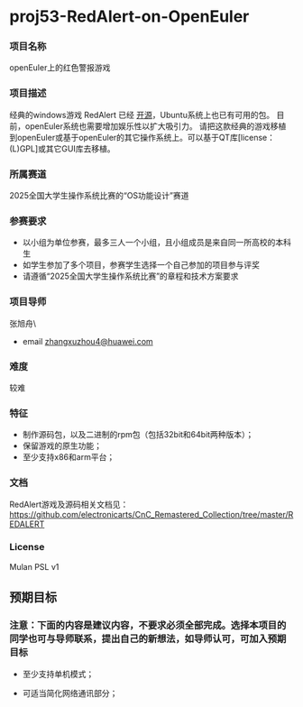 # proj53-RedAlert-on-OpenEuler
### 项目名称
openEuler上的红色警报游戏

### 项目描述
经典的windows游戏 RedAlert 已经 [开源](https://github.com/electronicarts/CnC_Remastered_Collection/tree/master/REDALERT)，Ubuntu系统上也已有可用的包。
目前，openEuler系统也需要增加娱乐性以扩大吸引力。
请把这款经典的游戏移植到openEuler或基于openEuler的其它操作系统上。可以基于QT库[license：(L)GPL]或其它GUI库去移植。

### 所属赛道

2025全国大学生操作系统比赛的“OS功能设计”赛道



### 参赛要求

- 以小组为单位参赛，最多三人一个小组，且小组成员是来自同一所高校的本科生
- 如学生参加了多个项目，参赛学生选择一个自己参加的项目参与评奖
- 请遵循“2025全国大学生操作系统比赛”的章程和技术方案要求



### 项目导师

张旭舟\

* email zhangxuzhou4@huawei.com



### 难度
较难




### 特征
* 制作源码包，以及二进制的rpm包（包括32bit和64bit两种版本）；
* 保留游戏的原生功能；
* 至少支持x86和arm平台；


### 文档
RedAlert游戏及源码相关文档见：https://github.com/electronicarts/CnC_Remastered_Collection/tree/master/REDALERT

### License

Mulan PSL v1



## 预期目标

### 注意：下面的内容是建议内容，不要求必须全部完成。选择本项目的同学也可与导师联系，提出自己的新想法，如导师认可，可加入预期目标

* 至少支持单机模式；

* 可适当简化网络通讯部分；

